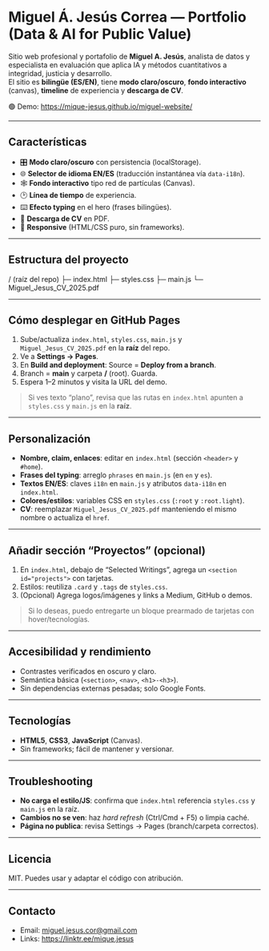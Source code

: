 # Miguel Á. Jesús Correa — Portfolio (Data & AI for Public Value)

Sitio web profesional y portafolio de **Miguel A. Jesús**, analista de datos y especialista en evaluación que aplica IA y métodos cuantitativos a integridad, justicia y desarrollo.  
El sitio es **bilingüe (ES/EN)**, tiene **modo claro/oscuro**, **fondo interactivo** (canvas), **timeline** de experiencia y **descarga de CV**.

🟢 Demo: https://mique-jesus.github.io/miguel-website/

---

## Características
- 🎛️ **Modo claro/oscuro** con persistencia (localStorage).
- 🌐 **Selector de idioma EN/ES** (traducción instantánea vía `data-i18n`).
- 🕸️ **Fondo interactivo** tipo red de partículas (Canvas).
- 🕑 **Línea de tiempo** de experiencia.
- ⌨️ **Efecto typing** en el hero (frases bilingües).
- 📄 **Descarga de CV** en PDF.
- 📱 **Responsive** (HTML/CSS puro, sin frameworks).

---

## Estructura del proyecto
/ (raíz del repo)
├─ index.html
├─ styles.css
├─ main.js
└─ Miguel_Jesus_CV_2025.pdf

---

## Cómo desplegar en GitHub Pages
1. Sube/actualiza `index.html`, `styles.css`, `main.js` y `Miguel_Jesus_CV_2025.pdf` en la **raíz** del repo.
2. Ve a **Settings → Pages**.
3. En **Build and deployment**: Source = **Deploy from a branch**.
4. Branch = **main** y carpeta **/** (root). Guarda.
5. Espera 1–2 minutos y visita la URL del demo.

> Si ves texto “plano”, revisa que las rutas en `index.html` apunten a `styles.css` y `main.js` en la **raíz**.

---

## Personalización
- **Nombre, claim, enlaces**: editar en `index.html` (sección `<header>` y `#home`).
- **Frases del typing**: arreglo `phrases` en `main.js` (en `en` y `es`).
- **Textos EN/ES**: claves `i18n` en `main.js` y atributos `data-i18n` en `index.html`.
- **Colores/estilos**: variables CSS en `styles.css` (`:root` y `:root.light`).
- **CV**: reemplazar `Miguel_Jesus_CV_2025.pdf` manteniendo el mismo nombre o actualiza el `href`.

---

## Añadir sección “Proyectos” (opcional)
1. En `index.html`, debajo de “Selected Writings”, agrega un `<section id="projects">` con tarjetas.
2. Estilos: reutiliza `.card` y `.tags` de `styles.css`.
3. (Opcional) Agrega logos/imágenes y links a Medium, GitHub o demos.

> Si lo deseas, puedo entregarte un bloque prearmado de tarjetas con hover/tecnologías.

---

## Accesibilidad y rendimiento
- Contrastes verificados en oscuro y claro.
- Semántica básica (`<section>`, `<nav>`, `<h1>-<h3>`).
- Sin dependencias externas pesadas; solo Google Fonts.

---

## Tecnologías
- **HTML5**, **CSS3**, **JavaScript** (Canvas).
- Sin frameworks; fácil de mantener y versionar.

---

## Troubleshooting
- **No carga el estilo/JS**: confirma que `index.html` referencia `styles.css` y `main.js` en la raíz.
- **Cambios no se ven**: haz *hard refresh* (Ctrl/Cmd + F5) o limpia caché.
- **Página no publica**: revisa Settings → Pages (branch/carpeta correctos).

---

## Licencia
MIT. Puedes usar y adaptar el código con atribución.

---

## Contacto
- Email: miguel.jesus.cor@gmail.com  
- Links: https://linktr.ee/mique.jesus
